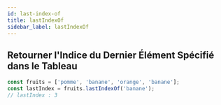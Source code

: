 ```yaml
---
id: last-index-of
title: lastIndexOf
sidebar_label: lastIndexOf
---
```


## Retourner l'Indice du Dernier Élément Spécifié dans le Tableau

```javascript
const fruits = ['pomme', 'banane', 'orange', 'banane'];
const lastIndex = fruits.lastIndexOf('banane');
// lastIndex : 3
```
